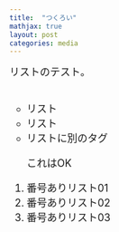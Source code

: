 ```yaml
---
title:  "つくろい"
mathjax: true
layout: post
categories: media
---
```

<span style="font-size:large">
リストのテスト。<br><br>
<ul style="list-style-type:circle;">
  <li>リスト</li>
  <li>リスト</li>
  <li>リストに別のタグ<p>これはOK</p></li>
</ul>
<ol>
  <li>番号ありリスト01</li>
  <li>番号ありリスト02</li>
  <li>番号ありリスト03</li>
</ol>
